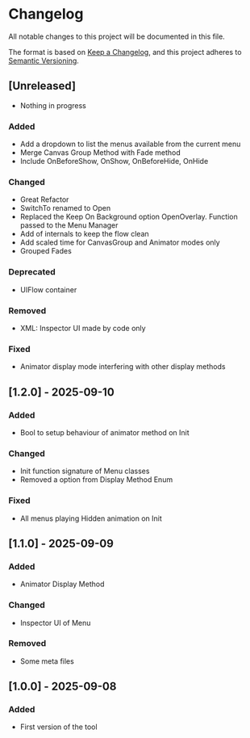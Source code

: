 # Changelog

All notable changes to this project will be documented in this file.

The format is based on [Keep a Changelog](https://keepachangelog.com/en/1.0.0/),
and this project adheres to [Semantic Versioning](https://semver.org/spec/v2.0.0.html).

## [Unreleased]
- Nothing in progress

### Added
- Add a dropdown to list the menus available from the current menu
- Merge Canvas Group Method with Fade method
- Include OnBeforeShow, OnShow, OnBeforeHide, OnHide

### Changed
- Great Refactor
- SwitchTo renamed to Open
- Replaced the Keep On Background option OpenOverlay. Function passed to the Menu Manager
- Add of internals to keep the flow clean
- Add scaled time for CanvasGroup and Animator modes only
- Grouped Fades

### Deprecated
- UIFlow container

### Removed
- XML: Inspector UI made by code only

### Fixed
- Animator display mode interfering with other display methods

## [1.2.0] - 2025-09-10

### Added
- Bool to setup behaviour of animator method on Init

### Changed
- Init function signature of Menu classes
- Removed a option from Display Method Enum

### Fixed
- All menus playing Hidden animation on Init

## [1.1.0] - 2025-09-09

### Added

- Animator Display Method

### Changed

- Inspector UI of Menu

### Removed
- Some meta files

## [1.0.0] - 2025-09-08

### Added
- First version of the tool